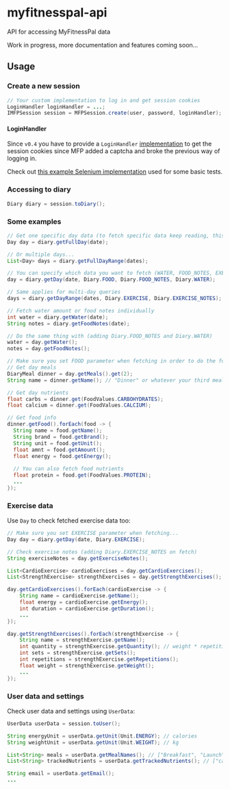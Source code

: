 # myfitnesspal-api
API for accessing MyFitnessPal data 

Work in progress, more documentation and features coming soon...

## Usage

### Create a new session

```java
// Your custom implementation to log in and get session cookies
LoginHandler loginHandler = ...;
IMFPSession session = MFPSession.create(user, password, loginHandler);
```

#### LoginHandler
Since `v0.4` you have to provide a `LoginHandler`
[implementation](src/main/java/com/gmail/marcosav2010/myfitnesspal/api/LoginHandler.java)
to get the session cookies since MFP added a captcha and broke the previous way of logging in.

Check out [this example Selenium implementation](src/test/java/com/gmail/marcosav2010/myfitnesspal/api/SeleniumLoginHandler.java)
used for some basic tests.

### Accessing to diary

```java
Diary diary = session.toDiary();
```

### Some examples
```java
// Get one specific day data (to fetch specific data keep reading, this way can take more time and get unnecessary data)
Day day = diary.getFullDay(date);

// Or multiple days...
List<Day> days = diary.getFullDayRange(dates);

// You can specify which data you want to fetch (WATER, FOOD_NOTES, EXERCISE_NOTES, EXERCISE or FOOD)
day = diary.getDay(date, Diary.FOOD, Diary.FOOD_NOTES, Diary.WATER);

// Same applies for multi-day queries
days = diary.getDayRange(dates, Diary.EXERCISE, Diary.EXERCISE_NOTES);

// Fetch water amount or food notes individually
int water = diary.getWater(date);
String notes = diary.getFoodNotes(date);

// Do the same thing with (adding Diary.FOOD_NOTES and Diary.WATER)
water = day.getWater();
notes = day.getFoodNotes();

// Make sure you set FOOD parameter when fetching in order to do the following...
// Get day meals
DiaryMeal dinner = day.getMeals().get(2);
String name = dinner.getName(); // "Dinner" or whatever your third meal name is

// Get day nutrients
float carbs = dinner.get(FoodValues.CARBOHYDRATES);
float calcium = dinner.get(FoodValues.CALCIUM);

// Get food info
dinner.getFood().forEach(food -> {
  String name = food.getName();
  String brand = food.getBrand();
  String unit = food.getUnit();
  float amnt = food.getAmount();
  float energy = food.getEnergy();
  
  // You can also fetch food nutrients
  float protein = food.get(FoodValues.PROTEIN);
  ...
});
```

### Exercise data
Use ```Day``` to check fetched exercise data too:

```java
// Make sure you set EXERCISE parameter when fetching...
Day day = diary.getDay(date, Diary.EXERCISE);

// Check exercise notes (adding Diary.EXERCISE_NOTES on fetch)
String exerciseNotes = day.getExerciseNotes();

List<CardioExercise> cardioExercises = day.getCardioExercises();
List<StrengthExercise> strengthExercises = day.getStrengthExercises();

day.getCardioExercises().forEach(cardioExercise -> {
    String name = cardioExercise.getName();
    float energy = cardioExercise.getEnergy();
    int duration = cardioExercise.getDuration();
    ...
});

day.getStrengthExercises().forEach(strengthExercise -> {
    String name = strengthExercise.getName();
    int quantity = strengthExercise.getQuantity(); // weight * repetitions
    int sets = strengthExercise.getSets();
    int repetitions = strengthExercise.getRepetitions();
    float weight = strengthExercise.getWeight();
    ...
});
```

### User data and settings
Check user data and settings using ```UserData```:

```java
UserData userData = session.toUser();

String energyUnit = userData.getUnit(Unit.ENERGY); // calories
String weightUnit = userData.getUnit(Unit.WEIGHT); // kg

List<String> meals = userData.getMealNames(); // ["Breakfast", "Launch"...]
List<String> trackedNutrients = userData.getTrackedNutrients(); // ["carbohydrates", "fat"...]

String email = userData.getEmail();
...
```

